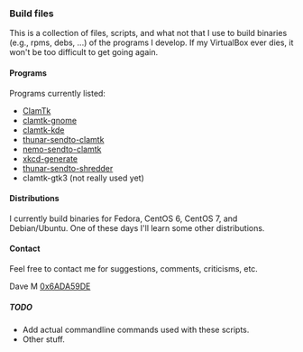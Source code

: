 ### Build files  
  
This is a collection of files, scripts, and what not that I use to build binaries (e.g., rpms, debs, ...) of the 
programs I develop.  If my VirtualBox ever dies, it won't be too difficult to get going again.

#### Programs

Programs currently listed:  

* [ClamTk](https://github.com/dave-theunsub/clamtk)
* [clamtk-gnome](https://github.com/dave-theunsub/clamtk-gnome)
* [clamtk-kde](https://github.com/dave-theunsub/clamtk-kde)
* [thunar-sendto-clamtk](https://github.com/dave-theunsub/thunar-sendto-clamtk)
* [nemo-sendto-clamtk](https://github.com/dave-theunsub/nemo-sendto-clamtk)
* [xkcd-generate](https://github.com/dave-theunsub/xkcd-generate)
* [thunar-sendto-shredder](https://github.com/dave-theunsub/thunar-sendto-shredder)
* clamtk-gtk3 (not really used yet)  
  
#### Distributions  
  
I currently build binaries for Fedora, CentOS 6, CentOS 7, and Debian/Ubuntu.  One of these days I'll learn some other distributions.

#### Contact

Feel free to contact me for suggestions, comments, criticisms, etc.

Dave M [0x6ADA59DE](https://pgp.mit.edu/pks/lookup?search=0x6ADA59DE&op=index)  

##### TODO  
  
* Add actual commandline commands used with these scripts.
* Other stuff.
